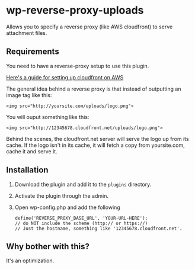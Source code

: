 # wp-reverse-proxy-uploads

Allows you to specify a reverse proxy (like AWS cloudfront) to serve attachment files.

## Requirements

You need to have a reverse-proxy setup to use this plugin. 

[Here's a guide for setting up cloudfront on AWS](https://atenea.marfeel.com/atn/marfeel-press/systems-requirements/set-up-a-reverse-proxy-configuration/create-a-reverse-proxy-and-cache-using-amazon-cloudfront)

The general idea behind a reverse proxy is that instead of outputting an image tag like this:

    <img src="http://yoursite.com/uploads/logo.png">

You will ouput something like this:

    <img src="http://12345678.cloudfront.net/uploads/logo.png">

Behind the scenes, the cloudfront.net server will serve the logo up from its cache.  If the logo isn't in its cache, it will fetch a copy from yoursite.com, cache it and serve it.

## Installation

1. Download the plugin and add it to the `plugins` directory.  
2. Activate the plugin through the admin.
3. Open wp-config.php and add the following

    ```
    define('REVERSE_PROXY_BASE_URL', 'YOUR-URL-HERE');
    // do NOT include the scheme (http:// or https://)
    // Just the hostname, something like '12345678.cloudfront.net'.
    ```

## Why bother with this?

It's an optimization.
